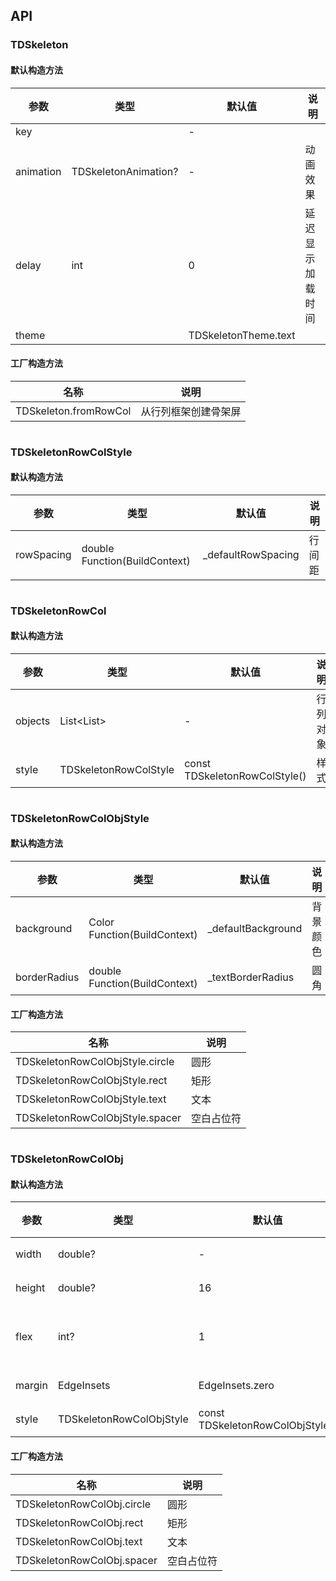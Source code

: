## API
### TDSkeleton
#### 默认构造方法

| 参数 | 类型 | 默认值 | 说明 |
| --- | --- | --- | --- |
| key |  | - |  |
| animation | TDSkeletonAnimation? | - | 动画效果 |
| delay | int | 0 | 延迟显示加载时间 |
| theme |  | TDSkeletonTheme.text |  |


#### 工厂构造方法

| 名称  | 说明 |
| --- |  --- |
| TDSkeleton.fromRowCol  | 从行列框架创建骨架屏 |

```
```
 ### TDSkeletonRowColStyle
#### 默认构造方法

| 参数 | 类型 | 默认值 | 说明 |
| --- | --- | --- | --- |
| rowSpacing | double Function(BuildContext) | _defaultRowSpacing | 行间距 |

```
```
 ### TDSkeletonRowCol
#### 默认构造方法

| 参数 | 类型 | 默认值 | 说明 |
| --- | --- | --- | --- |
| objects | List<List<TDSkeletonRowColObj>> | - | 行列对象 |
| style | TDSkeletonRowColStyle | const TDSkeletonRowColStyle() | 样式 |

```
```
 ### TDSkeletonRowColObjStyle
#### 默认构造方法

| 参数 | 类型 | 默认值 | 说明 |
| --- | --- | --- | --- |
| background | Color Function(BuildContext) | _defaultBackground | 背景颜色 |
| borderRadius | double Function(BuildContext) | _textBorderRadius | 圆角 |


#### 工厂构造方法

| 名称  | 说明 |
| --- |  --- |
| TDSkeletonRowColObjStyle.circle  | 圆形 |
| TDSkeletonRowColObjStyle.rect  | 矩形 |
| TDSkeletonRowColObjStyle.text  | 文本 |
| TDSkeletonRowColObjStyle.spacer  | 空白占位符 |

```
```
 ### TDSkeletonRowColObj
#### 默认构造方法

| 参数 | 类型 | 默认值 | 说明 |
| --- | --- | --- | --- |
| width | double? | - | 宽度 |
| height | double? | 16 | 高度 |
| flex | int? | 1 | 弹性因子 |
| margin | EdgeInsets | EdgeInsets.zero | 间距 |
| style | TDSkeletonRowColObjStyle | const TDSkeletonRowColObjStyle() | 样式 |


#### 工厂构造方法

| 名称  | 说明 |
| --- |  --- |
| TDSkeletonRowColObj.circle  | 圆形 |
| TDSkeletonRowColObj.rect  | 矩形 |
| TDSkeletonRowColObj.text  | 文本 |
| TDSkeletonRowColObj.spacer  | 空白占位符 |
